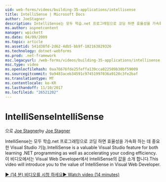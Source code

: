 ```yaml
---
uid: web-forms/videos/building-35-applications/intellisense
title: IntelliSense | Microsoft Docs
author: JoeStagner
description: IntelliSense는 모두 학습.net 프로그래밍으로 코딩 하면 효율성을 가속화 하는 데 중요 한 Visual Studio 기능. 이 비디오에서는 소개 하는 중...
ms.author: aspnetcontent
manager: wpickett
ms.date: 04/09/2009
ms.topic: article
ms.assetid: 541d38fd-2d62-4db5-bb9f-182163829326
ms.technology: dotnet-webforms
ms.prod: .net-framework
msc.legacyurl: /web-forms/videos/building-35-applications/intellisense
msc.type: video
ms.openlocfilehash: 0aa76676fde25feffa139cca022509b30bf59009
ms.sourcegitcommit: 9a9483aceb34591c97451997036a9120c3fe2baf
ms.translationtype: MT
ms.contentlocale: ko-KR
ms.lasthandoff: 11/10/2017
ms.locfileid: "26521202"
---
```

<a name="intellisense"></a><span data-ttu-id="d34a1-104">IntelliSense</span><span class="sxs-lookup"><span data-stu-id="d34a1-104">IntelliSense</span></span>
====================
<span data-ttu-id="d34a1-105">으로 [Joe Stagner](https://github.com/JoeStagner)</span><span class="sxs-lookup"><span data-stu-id="d34a1-105">by [Joe Stagner](https://github.com/JoeStagner)</span></span>

<span data-ttu-id="d34a1-106">IntelliSense는 모두 학습.net 프로그래밍으로 코딩 하면 효율성을 가속화 하는 데 중요 한 Visual Studio 기능.</span><span class="sxs-lookup"><span data-stu-id="d34a1-106">IntelliSense is a valuable Visual Studio feature for both learning .NET programming as well as accelerating your coding efficiency.</span></span> <span data-ttu-id="d34a1-107">이 비디오에서는 Visual Web Developer에서 IntelliSense의 값을 소개 합니다.</span><span class="sxs-lookup"><span data-stu-id="d34a1-107">This video will introduce you to the value of IntelliSense in Visual Web Developer.</span></span>

[<span data-ttu-id="d34a1-108">&#9654; (14 분) 비디오를 시청 하세요</span><span class="sxs-lookup"><span data-stu-id="d34a1-108">&#9654; Watch video (14 minutes)</span></span>](https://channel9.msdn.com/Blogs/ASP-NET-Site-Videos/intellisense)
